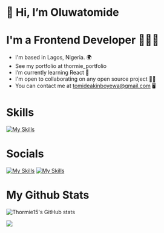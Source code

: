 # 👋 Hi, I’m Oluwatomide

# I'm a Frontend Developer 👨🏾‍💻
- I'm based in Lagos, Nigeria. 🌍
- See my portfolio at thormie_portfolio
- I’m currently learning React 🧠 
- I'm open to collaborating on any open source project 🤝🏾
- You can contact me at tomideakinboyewa@gmail.com 🖥️

# Skills
[![My Skills](https://skills.thijs.gg/icons?i=js,html,css,tailwind,bootstrap,react,vue)](https://skills.thijs.gg)

# Socials
[![My Skills](https://skills.thijs.gg/icons?i=twitter)](https://twitter.com/justthormie)
[![My Skills](https://skills.thijs.gg/icons?i=github)](https://github.com/Thormie15)

# My Github Stats

![Thormie15's GitHub stats](https://github-readme-stats.vercel.app/api?username=Thormie15&show_icons=true&theme=radical)

<img src="https://github-readme-stats.vercel.app/api/top-langs?username=Thormie15&layout=compact"/>


<!---
Thormie15/Thormie15 is a ✨ special ✨ repository because its `README.md` (this file) appears on your GitHub profile.
You can click the Preview link to take a look at your changes.
--->
